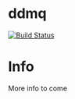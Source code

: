# ddmq

[![Build Status](https://travis-ci.org/flogvit/ddmq.svg?branch=master)](https://travis-ci.org/flogvit/ddmq)

# Info

More info to come
